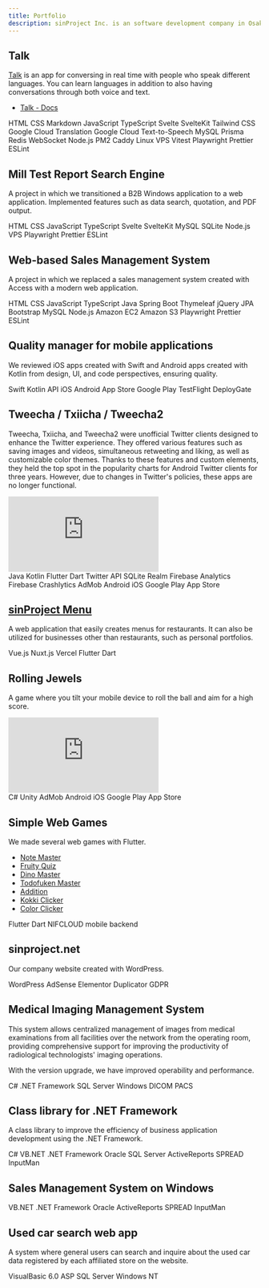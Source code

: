 ```yaml
---
title: Portfolio
description: sinProject Inc. is an software development company in Osaka, Japan. We primarily use SvelteKit and TypeScript, but also work with other programming languages and frameworks.
---
```


## Talk

[Talk](https://talk.sinpro.dev/) is an app for conversing in real time with people who speak different languages. You can learn languages in addition to also having conversations through both voice and text.

- [Talk - Docs](./talk)

<div class="labels">
	<span class="label">HTML</span>
	<span class="label">CSS</span>
	<span class="label">Markdown</span>
	<span class="label">JavaScript</span>
	<span class="label">TypeScript</span>
	<span class="label">Svelte</span>
	<span class="label">SvelteKit</span>
	<span class="label">Tailwind CSS</span>
	<span class="label">Google Cloud Translation</span>
	<span class="label">Google Cloud Text-to-Speech</span>
	<span class="label">MySQL</span>
	<span class="label">Prisma</span>
	<span class="label">Redis</span>
	<span class="label">WebSocket</span>
	<span class="label">Node.js</span>
	<span class="label">PM2</span>
	<span class="label">Caddy</span>
	<span class="label">Linux</span>
	<span class="label">VPS</span>
	<span class="label">Vitest</span>
	<span class="label">Playwright</span>
	<span class="label">Prettier</span>
	<span class="label">ESLint</span>
</div>

## Mill Test Report Search Engine

A project in which we transitioned a B2B Windows application to a web application. Implemented features such as data search, quotation, and PDF output.

<div class="labels">
	<span class="label">HTML</span>
	<span class="label">CSS</span>
	<span class="label">JavaScript</span>
	<span class="label">TypeScript</span>
	<span class="label">Svelte</span>
	<span class="label">SvelteKit</span>
	<span class="label">MySQL</span>
	<span class="label">SQLite</span>
	<span class="label">Node.js</span>
	<span class="label">VPS</span>
	<span class="label">Playwright</span>
	<span class="label">Prettier</span>
	<span class="label">ESLint</span>
</div>

## Web-based Sales Management System

A project in which we replaced a sales management system created with Access with a modern web application.

<div class="labels">
	<span class="label">HTML</span>
	<span class="label">CSS</span>
	<span class="label">JavaScript</span>
	<span class="label">TypeScript</span>
	<span class="label">Java</span>
	<span class="label">Spring Boot</span>
	<span class="label">Thymeleaf</span>
	<span class="label">jQuery</span>
	<span class="label">JPA</span>
	<span class="label">Bootstrap</span>
	<span class="label">MySQL</span>
	<span class="label">Node.js</span>
	<span class="label">Amazon EC2</span>
	<span class="label">Amazon S3</span>
	<span class="label">Playwright</span>
	<span class="label">Prettier</span>
	<span class="label">ESLint</span>
</div>

## Quality manager for mobile applications

We reviewed iOS apps created with Swift and Android apps created with Kotlin from design, UI, and code perspectives, ensuring quality.

<div class="labels">
	<span class="label">Swift</span>
	<span class="label">Kotlin</span>
	<span class="label">API</span>
	<span class="label">iOS</span>
	<span class="label">Android</span>
	<span class="label">App Store</span>
	<span class="label">Google Play</span>
	<span class="label">TestFlight</span>
	<span class="label">DeployGate</span>
</div>

## Tweecha / Txiicha / Tweecha2

Tweecha, Txiicha, and Tweecha2 were unofficial Twitter clients designed to enhance the Twitter experience. They offered various features such as saving images and videos, simultaneous retweeting and liking, as well as customizable color themes. Thanks to these features and custom elements, they held the top spot in the popularity charts for Android Twitter clients for three years. However, due to changes in Twitter's policies, these apps are no longer functional.

<iframe class="youtube" src="https://www.youtube.com/embed/tc7iMadvs2M" title="YouTube video player" frameborder="0" allow="accelerometer; autoplay; clipboard-write; encrypted-media; gyroscope; picture-in-picture; web-share" allowfullscreen></iframe>

<div class="labels">
	<span class="label">Java</span>
	<span class="label">Kotlin</span>
	<span class="label">Flutter</span>
	<span class="label">Dart</span>
	<span class="label">Twitter API</span>
	<span class="label">SQLite</span>
	<span class="label">Realm</span>
	<span class="label">Firebase Analytics</span>
	<span class="label">Firebase Crashlytics</span>
	<span class="label">AdMob</span>
	<span class="label">Android</span>
	<span class="label">iOS</span>
	<span class="label">Google Play</span>
	<span class="label">App Store</span>
</div>

## [sinProject Menu](https://sinproject.net/menu/)

A web application that easily creates menus for restaurants. It can also be utilized for businesses other than restaurants, such as personal portfolios.

<div class="labels">
	<span class="label">Vue.js</span>
	<span class="label">Nuxt.js</span>
	<span class="label">Vercel</span>
	<span class="label">Flutter</span>
	<span class="label">Dart</span>
</div>

## Rolling Jewels

A game where you tilt your mobile device to roll the ball and aim for a high score.

<iframe class="youtube" src="https://www.youtube.com/embed/fSMeioI9aRk" title="YouTube video player" frameborder="0" allow="accelerometer; autoplay; clipboard-write; encrypted-media; gyroscope; picture-in-picture; web-share" allowfullscreen></iframe>

<div class="labels">
	<span class="label">C#</span>
	<span class="label">Unity</span>
	<span class="label">AdMob</span>
	<span class="label">Android</span>
	<span class="label">iOS</span>
	<span class="label">Google Play</span>
	<span class="label">App Store</span>
</div>

## Simple Web Games

We made several web games with Flutter.

- [Note Master](https://sinproject.net/teams/note-master/#/)
- [Fruity Quiz](https://sinproject.net/teams/fruity-quiz/#/)
- [Dino Master](https://sinproject.net/teams/dino-master/#/)
- [Todofuken Master](https://sinproject.net/teams/todofuken-master/#/)
- [Addition](https://sinproject.net/teams/addition/#/)
- [Kokki Clicker](https://sinproject.net/teams/kokki-clicker/#/)
- [Color Clicker](https://sinproject.net/teams/color-clicker/#/)

<div class="labels">
	<span class="label">Flutter</span>
	<span class="label">Dart</span>
	<span class="label">NIFCLOUD mobile backend</span>
</div>

## sinproject.net

Our company website created with WordPress.

<div class="labels">
	<span class="label">WordPress</span>
	<span class="label">AdSense</span>
	<span class="label">Elementor</span>
	<span class="label">Duplicator</span>
	<span class="label">GDPR</span>
</div>

## Medical Imaging Management System

This system allows centralized management of images from medical examinations from all facilities over the network from the operating room, providing comprehensive support for improving the productivity of radiological technologists' imaging operations.

With the version upgrade, we have improved operability and performance.

<div class="labels">
	<span class="label">C#</span>
	<span class="label">.NET Framework</span>
	<span class="label">SQL Server</span>
	<span class="label">Windows</span>
	<span class="label">DICOM</span>
	<span class="label">PACS</span>
</div>

## Class library for .NET Framework

A class library to improve the efficiency of business application development using the .NET Framework.

<div class="labels">
	<span class="label">C#</span>
	<span class="label">VB.NET</span>
	<span class="label">.NET Framework</span>
	<span class="label">Oracle</span>
	<span class="label">SQL Server</span>
	<span class="label">ActiveReports</span>
	<span class="label">SPREAD</span>
	<span class="label">InputMan</span>
</div>

## Sales Management System on Windows

<div class="labels">
	<span class="label">VB.NET</span>
	<span class="label">.NET Framework</span>
	<span class="label">Oracle</span>
	<span class="label">ActiveReports</span>
	<span class="label">SPREAD</span>
	<span class="label">InputMan</span>
</div>

## Used car search web app

A system where general users can search and inquire about the used car data registered by each affiliated store on the website.

<div class="labels">
	<span class="label">VisualBasic 6.0</span>
	<span class="label">ASP</span>
	<span class="label">SQL Server</span>
	<span class="label">Windows NT</span>
</div>
